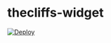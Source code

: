 # thecliffs-widget
[![Deploy](https://www.herokucdn.com/deploy/button.svg)](https://heroku.com/deploy?template=https://github.com/jkimball54/booking-widget-backend)
